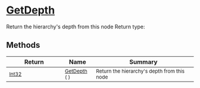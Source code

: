 # [GetDepth](./HierarchyElement-100664013.md)

Return the hierarchy's depth from this node
Return type:
## Methods

| Return | Name | Summary | 
| --- | --- | --- | 
| <sub>[Int32](https://docs.microsoft.com/en-us/dotnet/api/System.Int32)</sub><img width=200/>| <sub>[GetDepth](./HierarchyElement-100664013.md) (  )</sub>| <sub>Return the hierarchy's depth from this node</sub><img width=200/>| <br>


